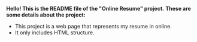 **Hello! This is the README file of the "Online Resume" project.**
**These are some details about the project:**

- This project is a web page that represents my resume in online.
- It only includes HTML structure.
